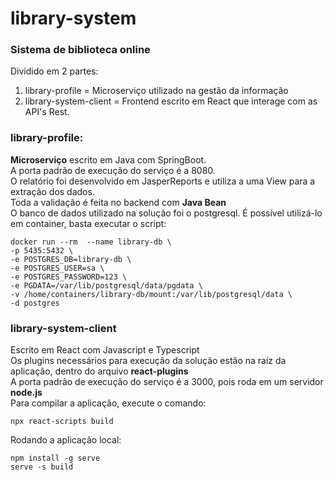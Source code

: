 # library-system

### Sistema de biblioteca online   
Dividido em 2 partes:
1. library-profile = Microserviço utilizado na gestão da informação
2. library-system-client = Frontend escrito em React que interage com as API's Rest.

### library-profile:
**Microserviço** escrito em Java com SpringBoot.   
A porta padrão de execução do serviço é a 8080.   
O relatório foi desenvolvido em JasperReports e utiliza a uma View para a extração dos dados.   
Toda a validação é feita no backend com **Java Bean**   
O banco de dados utilizado na solução foi o postgresql. É possível utilizá-lo em container, basta executar o script:
```
docker run --rm  --name library-db \
-p 5435:5432 \
-e POSTGRES_DB=library-db \
-e POSTGRES_USER=sa \
-e POSTGRES_PASSWORD=123 \
-e PGDATA=/var/lib/postgresql/data/pgdata \
-v /home/containers/library-db/mount:/var/lib/postgresql/data \
-d postgres
```

### library-system-client
Escrito em React com Javascript e Typescript   
Os plugins necessários para execução da solução estão na raíz da aplicação, dentro do arquivo **react-plugins**   
A porta padrão de execução do serviço é a 3000, pois roda em um servidor **node.js**   
Para compilar a aplicação, execute o comando:
```
npx react-scripts build
```
Rodando a aplicação local:
```
npm install -g serve
serve -s build
```

